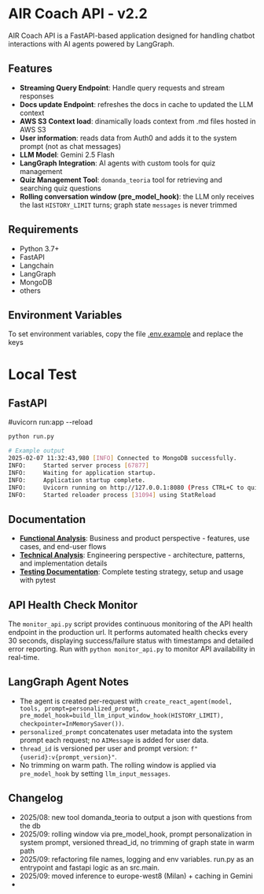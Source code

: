 # AIR Coach API - v2.2

AIR Coach API is a FastAPI-based application designed for handling chatbot interactions with AI agents powered by LangGraph.

## Features

- **Streaming Query Endpoint**: Handle query requests and stream responses
- **Docs update Endpoint**: refreshes the docs in cache to updated the LLM context
- **AWS S3 Context load**: dinamically loads context from .md files hosted in AWS S3
- **User information**: reads data from Auth0 and adds it to the system prompt (not as chat messages)
- **LLM Model**: Gemini 2.5 Flash
- **LangGraph Integration**: AI agents with custom tools for quiz management
- **Quiz Management Tool**: `domanda_teoria` tool for retrieving and searching quiz questions
 - **Rolling conversation window (pre_model_hook)**: the LLM only receives the last `HISTORY_LIMIT` turns; graph state `messages` is never trimmed

## Requirements

- Python 3.7+
- FastAPI
- Langchain
- LangGraph
- MongoDB
- others

## Environment Variables

To set environment variables, copy the file [.env.example](.env.example) and replace the keys

# Local Test

## FastAPI

#uvicorn run:app --reload
```sh
python run.py

# Example output
2025-02-07 11:32:43,980 [INFO] Connected to MongoDB successfully.
INFO:     Started server process [67877]
INFO:     Waiting for application startup.
INFO:     Application startup complete.
INFO:     Uvicorn running on http://127.0.0.1:8080 (Press CTRL+C to quit)
INFO:     Started reloader process [31094] using StatReload

```

## Documentation

- **[Functional Analysis](docs/FUNCTIONAL.md)**: Business and product perspective - features, use cases, and end-user flows
- **[Technical Analysis](docs/TECNICAL.md)**: Engineering perspective - architecture, patterns, and implementation details
- **[Testing Documentation](tests/README.md)**: Complete testing strategy, setup and usage with pytest

## API Health Check Monitor

The `monitor_api.py` script provides continuous monitoring of the API health endpoint in the production url. It performs automated health checks every 30 seconds, displaying success/failure status with timestamps and detailed error reporting. Run with `python monitor_api.py` to monitor API availability in real-time.

## LangGraph Agent Notes

- The agent is created per-request with `create_react_agent(model, tools, prompt=personalized_prompt, pre_model_hook=build_llm_input_window_hook(HISTORY_LIMIT), checkpointer=InMemorySaver())`.
- `personalized_prompt` concatenates user metadata into the system prompt each request; no `AIMessage` is added for user data.
- `thread_id` is versioned per user and prompt version: `f"{userid}:v{prompt_version}"`.
- No trimming on warm path. The rolling window is applied via `pre_model_hook` by setting `llm_input_messages`.

## Changelog

- 2025/08: new tool domanda_teoria to output a json with questions from the db
- 2025/09: rolling window via pre_model_hook, prompt personalization in system prompt, versioned thread_id, no trimming of graph state in warm path
- 2025/09: refactoring file names, logging and env variables. run.py as an entrypoint and fastapi logic as an src.main.
- 2025/09: moved inference to europe-west8 (Milan) + caching in Gemini
- 